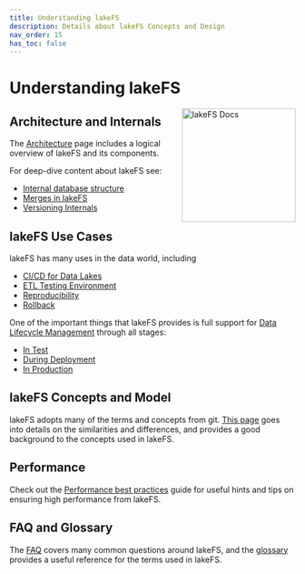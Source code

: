 ```yaml
---
title: Understanding lakeFS
description: Details about lakeFS Concepts and Design
nav_order: 15
has_toc: false
---
```


# Understanding lakeFS

<img src="/assets/img/docs_logo.png" alt="lakeFS Docs" width=200 style="float: right; margin: 0 0 10px 10px;"/>

## Architecture and Internals

The [Architecture](./architecture.html) page includes a logical overview of lakeFS and its components. 

For deep-dive content about lakeFS see: 

* [Internal database structure](./how/kv.md)
* [Merges in lakeFS](./how/merge.md)
* [Versioning Internals](./how/versioning-internals.md)

## lakeFS Use Cases

lakeFS has many uses in the data world, including

* [CI/CD for Data Lakes](./use_cases/cicd_for_data.md)
* [ETL Testing Environment](./use_cases/etl_testing.md)
* [Reproducibility](./use_cases/reproducibility.md)
* [Rollback](./use_cases/rollback.md)

One of the important things that lakeFS provides is full support for [Data Lifecycle Management](./data_lifecycle_management/) through all stages: 

* [In Test](./data_lifecycle_management/data-devenv.md)
* [During Deployment](./data_lifecycle_management/ci.md)
* [In Production](./data_lifecycle_management/production.md)

## lakeFS Concepts and Model 

lakeFS adopts many of the terms and concepts from git. [This page](./model.html) goes into details on the similarities and differences, and provides a good background to the concepts used in lakeFS. 

## Performance

Check out the [Performance best practices](./performance-best-practices.html) guide for useful hints and tips on ensuring high performance from lakeFS. 

## FAQ and Glossary

The [FAQ](./faq.html) covers many common questions around lakeFS, and the [glossary](./glossary.html) provides a useful reference for the terms used in lakeFS.

